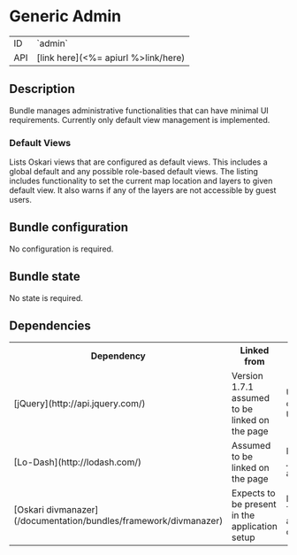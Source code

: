 # Generic Admin

<table class="table">
  <tr>
    <td>ID</td><td>`admin`</td>
  </tr>
  <tr>
    <td>API</td><td>[link here](<%= apiurl %>link/here)</td>
  </tr>
</table>

## Description

Bundle manages administrative functionalities that can have minimal UI requirements. Currently only default view management is implemented.

### Default Views

Lists Oskari views that are configured as default views. This includes a global default and any possible role-based default views.
The listing includes functionality to set the current map location and layers to given default view. It also warns if any of the layers are
not accessible by guest users.

## Bundle configuration

No configuration is required.

## Bundle state

No state is required.

## Dependencies

<table class="table">
  <tr>
    <th>Dependency</th><th>Linked from</th><th>Purpose</th>
  </tr>
  <tr>
    <td> [jQuery](http://api.jquery.com/) </td>
    <td> Version 1.7.1 assumed to be linked on the page</td>
    <td> Used to create the UI</td>
  </tr>
  <tr>
    <td> [Lo-Dash](http://lodash.com/) </td>
    <td> Assumed to be linked on the page</td>
    <td> Mainly for _.template() and _.each()</td>
  </tr>
  <tr>
    <td> [Oskari divmanazer](/documentation/bundles/framework/divmanazer)</td>
    <td> Expects to be present in the application setup </td>
    <td> For Tile/Flyout and other UI components</td>
  </tr>
</table>
